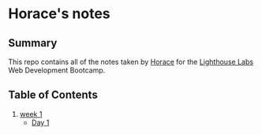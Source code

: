 # Horace's notes

## Summary

This repo contains all of the notes taken by [Horace](https://github.com/Polymorice) for the [Lighthouse Labs](https://www.lighthouselabs.ca/) Web Development Bootcamp.

## Table of Contents

1. [week 1](Week_1)
   - [Day 1](/Week_1/Day_1)
